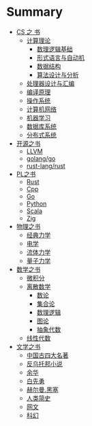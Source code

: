 # Summary

- [CS 之 书](./CS/Overview.md)
  - [计算理论]()
    - [数理逻辑基础]()
    - [形式语言与自动机]()
    - [数据结构]()
    - [算法设计与分析]()
  - [处理器设计与汇编]()
  - [编译原理]()
  - [操作系统]()
  - [计算机网络]()
  - [机器学习]()
  - [数据库系统]()
  - [分布式系统]()
- [开源之书]()
  - [LLVM]()
  - [golang/go]()
  - [rust-lang/rust]()
- [PL之书]()
  - [Rust]()
  - [Cpp]()
  - [Go]()
  - [Python]()
  - [Scala]()
  - [Zig]()
- [物理之书]()
  - [经典力学]()
  - [电学]()
  - [流体力学]()
  - [量子力学]()
- [数学之书]()
  - [微积分]()
  - [离散数学]()
    - [数论]()
    - [集合论]()
    - [数理逻辑]()
    - [图论]()
    - [抽象代数]()
  - [线性代数]()
- [文学之书](./文学/Overview.md)
  - [中国古四大名著]()
  - [反乌托邦小说]()
  - [余华]()
  - [白先勇]()
  - [赫尔曼.黑塞]()
  - [人类简史]()
  - [网文]()
  - [科幻]()

